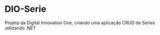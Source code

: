 # DIO-Serie

Projeto da Digital Innovation One, criando uma aplicação CRUD de Series utilizando .NET
